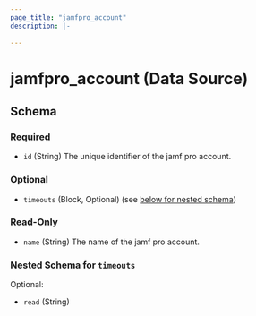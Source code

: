 ```yaml
---
page_title: "jamfpro_account"
description: |-
  
---
```


# jamfpro_account (Data Source)


<!-- schema generated by tfplugindocs -->
## Schema

### Required

- `id` (String) The unique identifier of the jamf pro account.

### Optional

- `timeouts` (Block, Optional) (see [below for nested schema](#nestedblock--timeouts))

### Read-Only

- `name` (String) The name of the jamf pro account.

<a id="nestedblock--timeouts"></a>
### Nested Schema for `timeouts`

Optional:

- `read` (String)